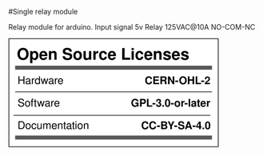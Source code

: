 #Single relay module

Relay module for arduino.
Input signal 5v
Relay 125VAC@10A
NO-COM-NC

![LICENSE](https://github.com/wifixcort/relay_mod/blob/master/relay_mod_cert.svg)
